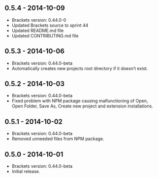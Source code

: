 ## 0.5.4 - 2014-10-09
* Brackets version: 0.44.0-0
* Updated Brackets source to sprint 44
* Updated README.md file
* Updated CONTRIBUTING.md file

## 0.5.3 - 2014-10-06
* Brackets version: 0.44.0-beta
* Automatically creates new projects root directory if it doesn’t exist.

## 0.5.2 - 2014-10-03
* Brackets version: 0.44.0-beta
* Fixed problem with NPM package causing malfunctioning of Open, Open Folder, Save As, Create new project and extension installations.

## 0.5.1 - 2014-10-02
* Brackets version: 0.44.0-beta
* Removed unneeded files from NPM package.

## 0.5.0 - 2014-10-01
* Brackets version: 0.44.0-beta
* Initial release.
